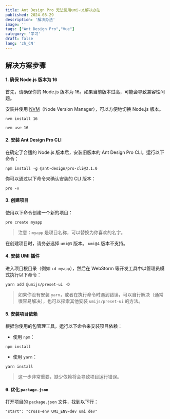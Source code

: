 ```yaml
---
title: Ant Design Pro 无法使用umi-ui解决办法
published: 2024-08-29
description: '解决办法'
image: ''
tags: ["Ant Design Pro","Vue"]
category: '学习'
draft: false 
lang: 'zh_CN'
---
```



## 解决方案步骤

#### 1. 确保 Node.js 版本为 16

首先，请确保你的 Node.js 版本为 16。如果当前版本过高，可能会导致兼容性问题。

安装并使用 [NVM](https://github.com/nvm-sh/nvm)（Node Version Manager），可以方便地切换 Node.js 版本。

```
nvm install 16

nvm use 16
```

#### 2. 安装 Ant Design Pro CLI

在确定了合适的 Node.js 版本后，安装旧版本的 Ant Design Pro CLI。运行以下命令：

```
npm install -g @ant-design/pro-cli@3.1.0
```

你可以通过以下命令来确认安装的 CLI 版本：

```
pro -v
```

#### 3. 创建项目

使用以下命令创建一个新的项目：

```
pro create myapp
```

> 注意：`myapp` 是项目名称，可以替换为你喜欢的名字。

在创建项目时，请务必选择 `umi@3` 版本。 `umi@4` 版本不支持。

#### 4. 安装 UMI 插件

进入项目根目录（例如 `cd myapp`），然后在 WebStorm 等开发工具中以管理员模式执行以下命令：

```
yarn add @umijs/preset-ui -D
```

> 如果你没有安装 `yarn`，或者在执行命令时遇到错误，可以自行解决（通常很容易解决），也可以探索其他安装 `umijs/preset-ui` 的方法。

#### 5. 安装项目依赖

根据你使用的包管理工具，运行以下命令来安装项目依赖：

- 使用 `npm`：

```
npm install
```

- 使用 `yarn`：

```
yarn install
```

> 这一步非常重要，缺少依赖将会导致项目运行错误。

#### 6. 优化 `package.json`

打开项目的 `package.json` 文件，找到以下行：

```
"start": "cross-env UMI_ENV=dev umi dev"
```